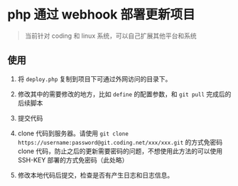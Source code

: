 # php 通过 webhook 部署更新项目

> 当前针对 coding 和 linux 系统，可以自己扩展其他平台和系统

## 使用

1. 将 `deploy.php` 复制到项目下可通过外网访问的目录下。

1. 修改其中的需要修改的地方，比如 `define` 的配置参数，和 `git pull` 完成后的后续脚本

1. 提交代码

1. clone 代码到服务器。请使用 `git clone https://username:password@git.coding.net/xxx/xxx.git` 的方式免密码 clone 代码，防止之后的更新需要密码的问题，不想使用此方法的可以使用 SSH-KEY 部署的方式免密码（此处略）

1. 修改本地代码后提交，检查是否有产生日志和日志信息。
